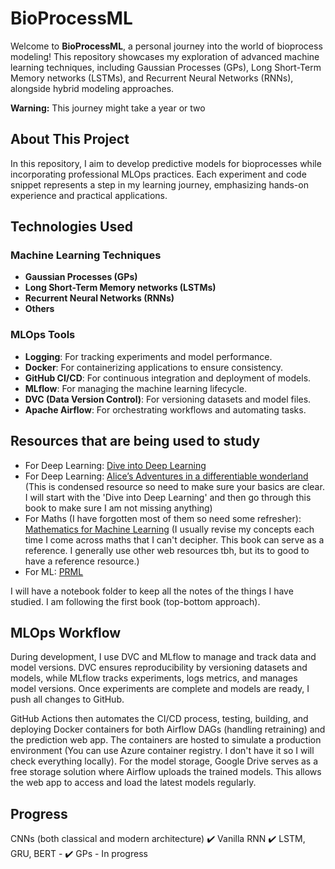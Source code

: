 # BioProcessML

Welcome to **BioProcessML**, a personal journey into the world of bioprocess modeling! This repository showcases my exploration of advanced machine learning techniques, including Gaussian Processes (GPs), Long Short-Term Memory networks (LSTMs), and Recurrent Neural Networks (RNNs), alongside hybrid modeling approaches. 

**Warning:** This journey might take a year or two

## About This Project

In this repository, I aim to develop predictive models for bioprocesses while incorporating professional MLOps practices. Each experiment and code snippet represents a step in my learning journey, emphasizing hands-on experience and practical applications.

## Technologies Used

### Machine Learning Techniques
- **Gaussian Processes (GPs)**
- **Long Short-Term Memory networks (LSTMs)**
- **Recurrent Neural Networks (RNNs)**
- **Others**

### MLOps Tools
- **Logging**: For tracking experiments and model performance.
- **Docker**: For containerizing applications to ensure consistency.
- **GitHub CI/CD**: For continuous integration and deployment of models.
- **MLflow**: For managing the machine learning lifecycle.
- **DVC (Data Version Control)**: For versioning datasets and model files.
- **Apache Airflow**: For orchestrating workflows and automating tasks.


## Resources that are being used to study
- For Deep Learning: [Dive into Deep Learning](https://d2l.ai/)
- For Deep Learning: [Alice’s Adventures in a
differentiable wonderland](https://arxiv.org/abs/2404.17625) (This is condensed resource so need to make sure your basics are clear. I will start with the 'Dive into Deep Learning' and then go through this book to make sure I am not missing anything)
- For Maths (I have forgotten most of them so need some refresher): [Mathematics for Machine Learning](https://mml-book.github.io/book/mml-book.pdf) (I usually revise my concepts each time I come across maths that I can't decipher. This book can serve as a reference. I generally use other web resources tbh, but its to good to have a reference resource.)
- For ML: [PRML](https://www.youtube.com/@sinatootoonian9129)
  
I will have a notebook folder to keep all the notes of the things I have studied. I am following the first book (top-bottom approach). 


## MLOps Workflow
During development, I use DVC and MLflow to manage and track data and model versions. DVC ensures reproducibility by versioning datasets and models, while MLflow tracks experiments, logs metrics, and manages model versions. Once experiments are complete and models are ready, I push all changes to GitHub.

GitHub Actions then automates the CI/CD process, testing, building, and deploying Docker containers for both Airflow DAGs (handling retraining) and the prediction web app. The containers are hosted to simulate a production environment (You can use Azure container registry. I don't have it so I will check everything locally). For the model storage, Google Drive serves as a free storage solution where Airflow uploads the trained models. This allows the web app to access and load the latest models regularly.


## Progress
CNNs (both classical and modern architecture) :heavy_check_mark:
Vanilla RNN :heavy_check_mark:
LSTM, GRU, BERT - :heavy_check_mark:
GPs - In progress
